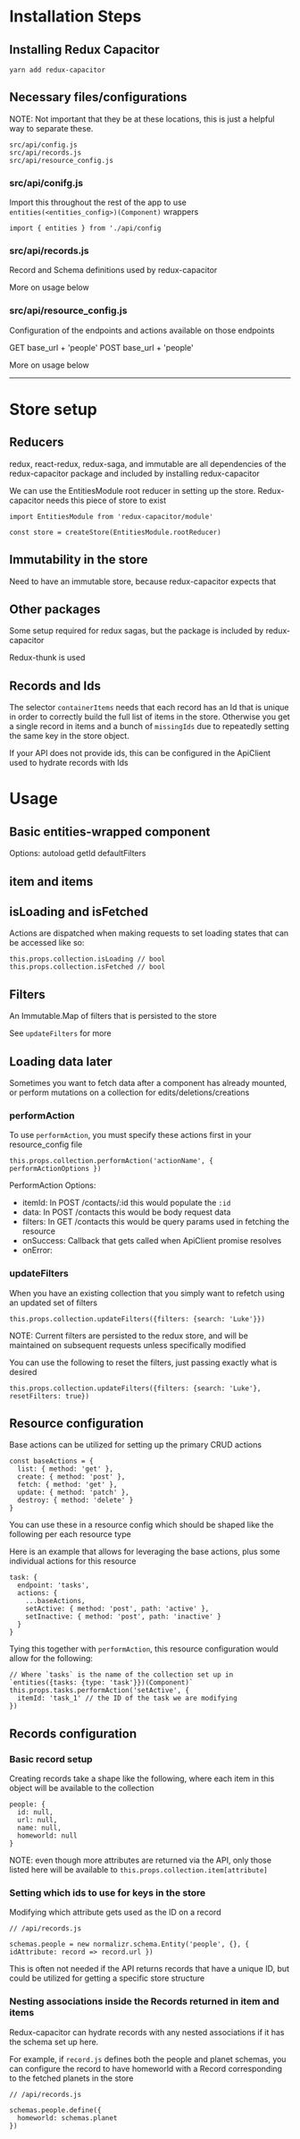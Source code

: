 # Installation Steps

## Installing Redux Capacitor

```
yarn add redux-capacitor
```

## Necessary files/configurations

NOTE: Not important that they be at these locations, this is just a helpful way to separate these.

```
src/api/config.js
src/api/records.js
src/api/resource_config.js
```

### src/api/conifg.js

Import this throughout the rest of the app to use `entities(<entities_config>)(Component)` wrappers

```
import { entities } from './api/config
```

### src/api/records.js

Record and Schema definitions used by redux-capacitor

More on usage below

### src/api/resource_config.js

Configuration of the endpoints and actions available on those endpoints

GET base_url + 'people'
POST base_url + 'people'

More on usage below

---------------------------

# Store setup

## Reducers

redux, react-redux, redux-saga, and immutable are all dependencies of the redux-capacitor package and included by installing redux-capacitor

We can use the EntitiesModule root reducer in setting up the store. Redux-capacitor needs this piece of store to exist
```
import EntitiesModule from 'redux-capacitor/module'

const store = createStore(EntitiesModule.rootReducer)
```

## Immutability in the store

Need to have an immutable store, because redux-capacitor expects that

## Other packages

Some setup required for redux sagas, but the package is included by redux-capacitor

Redux-thunk is used

## Records and Ids

The selector `containerItems` needs that each record has an Id that is unique in order to correctly build the full list of items in the store.
Otherwise you get a single record in items and a bunch of `missingIds` due to repeatedly setting the same key in the store object.

If your API does not provide ids, this can be configured in the ApiClient used to hydrate records with Ids

# Usage

## Basic entities-wrapped component

Options:
autoload
getId
defaultFilters

## item and items

## isLoading and isFetched

Actions are dispatched when making requests to set loading states that can be accessed like so:
```
this.props.collection.isLoading // bool
this.props.collection.isFetched // bool
```

## Filters

An Immutable.Map of filters that is persisted to the store

See `updateFilters` for more

## Loading data later

Sometimes you want to fetch data after a component has already mounted, or perform mutations on a collection for edits/deletions/creations

### performAction

To use `performAction`, you must specify these actions first in your resource_config file

```
this.props.collection.performAction('actionName', { performActionOptions })
```

PerformAction Options:
* itemId: In POST /contacts/:id this would populate the `:id`
* data: In POST /contacts this would be body request data
* filters: In GET /contacts this would be query params used in fetching the resource
* onSuccess: Callback that gets called when ApiClient promise resolves
* onError: 

### updateFilters

When you have an existing collection that you simply want to refetch using an updated set of filters

```
this.props.collection.updateFilters({filters: {search: 'Luke'}})
```

NOTE: Current filters are persisted to the redux store, and will be maintained on subsequent requests unless specifically modified

You can use the following to reset the filters, just passing exactly what is desired

```
this.props.collection.updateFilters({filters: {search: 'Luke'}, resetFilters: true})
```

## Resource configuration

Base actions can be utilized for setting up the primary CRUD actions
```
const baseActions = {
  list: { method: 'get' },
  create: { method: 'post' },
  fetch: { method: 'get' },
  update: { method: 'patch' },
  destroy: { method: 'delete' }
}
```

You can use these in a resource config which should be shaped like the following per each resource type

Here is an example that allows for leveraging the base actions, plus some individual actions for this resource

```
task: {
  endpoint: 'tasks',
  actions: {
    ...baseActions,
    setActive: { method: 'post', path: 'active' },
    setInactive: { method: 'post', path: 'inactive' }
  }
}
```

Tying this together with `performAction`, this resource configuration would allow for the following:

```
// Where `tasks` is the name of the collection set up in `entities({tasks: {type: 'task'}})(Component)`
this.props.tasks.performAction('setActive', {
  itemId: 'task_1' // the ID of the task we are modifying
})
```

## Records configuration

### Basic record setup
Creating records take a shape like the following, where each item in this object will be available to the collection

```
people: {
  id: null,
  url: null,
  name: null,
  homeworld: null
}
```

NOTE: even though more attributes are returned via the API, only those listed here will be available to `this.props.collection.item[attribute]`

### Setting which ids to use for keys in the store
Modifying which attribute gets used as the ID on a record

```
// /api/records.js

schemas.people = new normalizr.schema.Entity('people', {}, { idAttribute: record => record.url })
```

This is often not needed if the API returns records that have a unique ID, but could be utilized for getting a specific store structure

### Nesting associations inside the Records returned in item and items
Redux-capacitor can hydrate records with any nested associations if it has the schema set up here.

For example, if `record.js` defines both the people and planet schemas, you can configure the record to have homeworld with a Record corresponding to the fetched planets in the store

```
// /api/records.js

schemas.people.define({
  homeworld: schemas.planet
})
```
